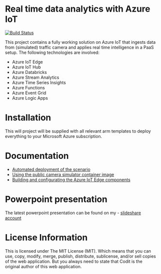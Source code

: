 # Real time data analytics with Azure IoT
[![Build Status](https://dev.azure.com/SamVanhoutte/real-time-traffic-iot/_apis/build/status/SamVanhoutte.real-time-traffic-iot?branchName=master)](https://dev.azure.com/SamVanhoutte/real-time-traffic-iot/_build/latest?definitionId=1&branchName=master)

This project contains a fully working solution on Azure IoT that ingests data from (simulated) traffic camera and applies real time intelligence in a PaaS setup.  The following technologies are involved:
- Azure IoT Edge
- Azure IoT Hub
- Azure Databricks
- Azure Stream Analytics
- Azure Time Series Insights
- Azure Functions
- Azure Event Grid
- Azure Logic Apps

# Installation

This will project will be supplied with all relevant arm templates to deploy everything to your Microsoft Azure subscription.

# Documentation

- [Automated deployment of the scenario](./docs/scenario-deploy.md)
- [Using the public camera simulator container image](./docs/docker-camera-simulator.md)
- [Building and configurating the Azure IoT Edge components](./docs/azure-iot-edge.md)

# Powerpoint presentation
The latest powerpoint presentation can be found on my - [slideshare account](https://www.slideshare.net/samvanhoutte/real-time-analytics-in-azure-iot)

# License Information
This is licensed under The MIT License (MIT). Which means that you can use, copy, modify, merge, publish, distribute, sublicense, and/or sell copies of the web application. But you always need to state that Codit is the original author of this web application.
